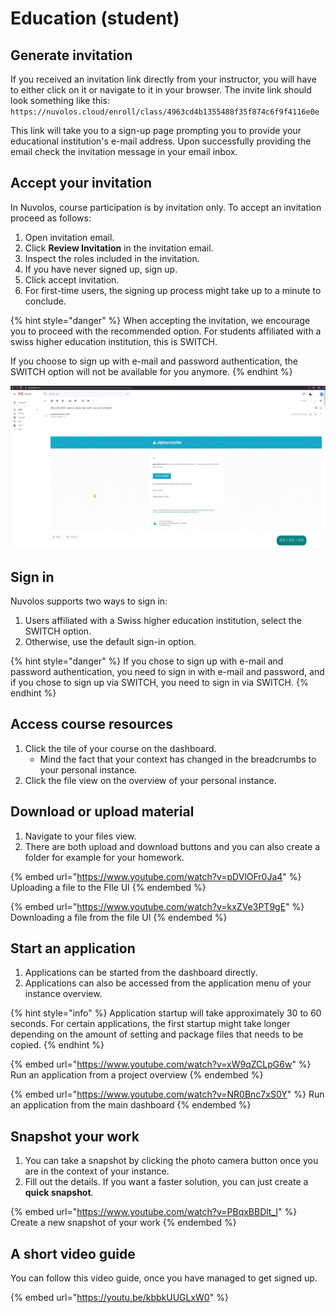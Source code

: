 # Education (student)

## Generate invitation

If you received an invitation link directly from your instructor, you will have to either click on it or navigate to it in your browser. The invite link should look something like this: `https://nuvolos.cloud/enroll/class/4963cd4b1355488f35f874c6f9f4116e0e`

This link will take you to a sign-up page prompting you to provide your educational institution's e-mail address. Upon successfully providing the email check the invitation message in your email inbox.



## Accept your invitation

In Nuvolos, course participation is by invitation only. To accept an invitation proceed as follows:

1. Open invitation email.
2. Click **Review Invitation** in the invitation email.
3. Inspect the roles included in the invitation.
4. If you have never signed up, sign up.
5. Click accept invitation.
6. For first-time users, the signing up process might take up to a minute to conclude.

{% hint style="danger" %}
When accepting the invitation, we encourage you to proceed with the recommended option. For students affiliated with a swiss higher education institution, this is SWITCH.

If you choose to sign up with e-mail and password authentication, the SWITCH option will not be available for you anymore.
{% endhint %}

![](../../.gitbook/assets/accept_invite_1_ed.gif)

## Sign in

Nuvolos supports two ways to sign in:

1. Users affiliated with a Swiss higher education institution, select the SWITCH option.
2. Otherwise, use the default sign-in option.

{% hint style="danger" %}
If you chose to sign up with e-mail and password authentication, you need to sign in with e-mail and password, and if you chose to sign up via SWITCH, you need to sign in via SWITCH.
{% endhint %}

## Access course resources

1. Click the tile of your course on the dashboard.
   * Mind the fact that your context has changed in the breadcrumbs to your personal instance.
2. Click the file view on the overview of your personal instance.

## Download or upload material

1. Navigate to your files view.
2. There are both upload and download buttons and you can also create a folder for example for your homework.

{% embed url="https://www.youtube.com/watch?v=pDVlOFr0Ja4" %}
Uploading a file to the FIle UI
{% endembed %}

{% embed url="https://www.youtube.com/watch?v=kxZVe3PT9gE" %}
Downloading a file from the file UI
{% endembed %}

## Start an application

1. Applications can be started from the dashboard directly.
2. Applications can also be accessed from the application menu of your instance overview.

{% hint style="info" %}
Application startup will take approximately 30 to 60 seconds. For certain applications, the first startup might take longer depending on the amount of setting and package files that needs to be copied.&#x20;
{% endhint %}

{% embed url="https://www.youtube.com/watch?v=xW9qZCLpG6w" %}
Run an application from a project overview
{% endembed %}

{% embed url="https://www.youtube.com/watch?v=NR0Bnc7xS0Y" %}
Run an application from the main dashboard
{% endembed %}

## Snapshot your work

1. You can take a snapshot by clicking the photo camera button once you are in the context of your instance.
2. Fill out the details. If you want a faster solution, you can just create a **quick snapshot**.

{% embed url="https://www.youtube.com/watch?v=PBqxBBDlt_I" %}
Create a new snapshot of your work
{% endembed %}

## A short video guide

You can follow this video guide, once you have managed to get signed up.

{% embed url="https://youtu.be/kbbkUUGLxW0" %}

